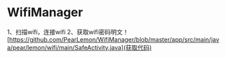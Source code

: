 # WifiManager
1、扫描wifi，连接wifi
2、获取wifi密码明文！[https://github.com/PearLemon/WifiManager/blob/master/app/src/main/java/pear/lemon/wifi/main/SafeActivity.java](获取代码)
